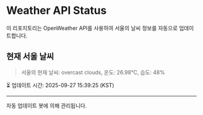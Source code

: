 
# Weather API Status

이 리포지토리는 OpenWeather API를 사용하여 서울의 날씨 정보를 자동으로 업데이트합니다.

## 현재 서울 날씨
> 서울의 현재 날씨: overcast clouds, 온도: 26.98°C, 습도: 48%

⏳ 업데이트 시간: 2025-09-27 15:39:25 (KST)

---
자동 업데이트 봇에 의해 관리됩니다.
